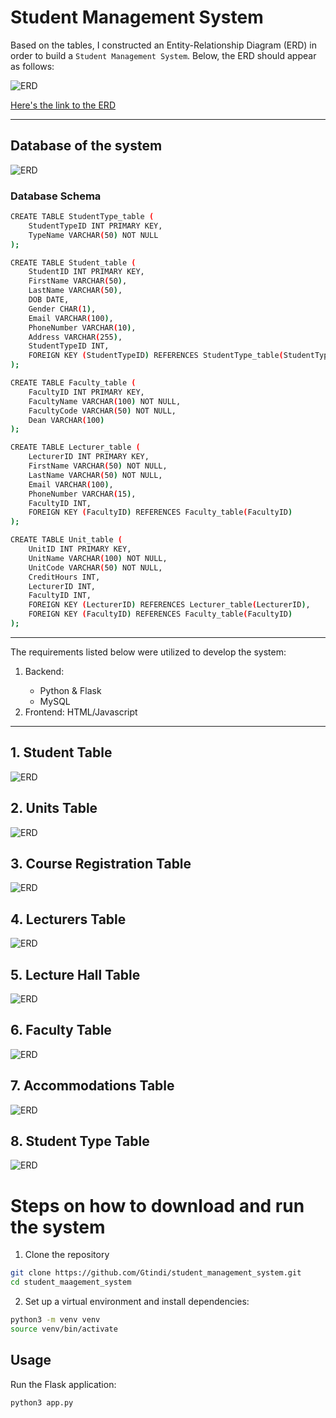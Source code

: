 # Student Management System
Based on the tables, I constructed an Entity-Relationship Diagram (ERD) in order to build a `Student Management System`. Below, the ERD should appear as follows:

![ERD](ReadmeImages/sms_ERD.png)

<a href="https://app.diagrams.net/#G1UNT1M15g1PocLwE5bQYinulUBKU3xkf_#%7B%22pageId%22%3A%22InMkDCBhClccY3GWE_AD%22%7D">Here's the link to the ERD</a>
<hr>

## Database of the system
![ERD](ReadmeImages/db.png)

### Database Schema
```sh
CREATE TABLE StudentType_table (
    StudentTypeID INT PRIMARY KEY,
    TypeName VARCHAR(50) NOT NULL
);

CREATE TABLE Student_table (
    StudentID INT PRIMARY KEY,
    FirstName VARCHAR(50),
    LastName VARCHAR(50),
    DOB DATE,
    Gender CHAR(1),
    Email VARCHAR(100),
    PhoneNumber VARCHAR(10),
    Address VARCHAR(255),
    StudentTypeID INT,
    FOREIGN KEY (StudentTypeID) REFERENCES StudentType_table(StudentTypeID)
);

CREATE TABLE Faculty_table (
    FacultyID INT PRIMARY KEY,
    FacultyName VARCHAR(100) NOT NULL,
    FacultyCode VARCHAR(50) NOT NULL,
    Dean VARCHAR(100)
);

CREATE TABLE Lecturer_table (
    LecturerID INT PRIMARY KEY,
    FirstName VARCHAR(50) NOT NULL,
    LastName VARCHAR(50) NOT NULL,
    Email VARCHAR(100),
    PhoneNumber VARCHAR(15),
    FacultyID INT,
    FOREIGN KEY (FacultyID) REFERENCES Faculty_table(FacultyID)
);

CREATE TABLE Unit_table (
    UnitID INT PRIMARY KEY,
    UnitName VARCHAR(100) NOT NULL,
    UnitCode VARCHAR(50) NOT NULL,
    CreditHours INT,
    LecturerID INT,
    FacultyID INT,
    FOREIGN KEY (LecturerID) REFERENCES Lecturer_table(LecturerID),
    FOREIGN KEY (FacultyID) REFERENCES Faculty_table(FacultyID)
);

```

<hr>


The requirements listed below were utilized to develop the system:
<ol>
<li> Backend: </li>
<ul>
<li> Python & Flask </li>
<li> MySQL </li>
</ul>
<li> Frontend: HTML/Javascript </li>
</ol>
<hr>

## 1. Student Table

![ERD](ReadmeImages/sms0.png)

## 2. Units Table
![ERD](ReadmeImages/sms1.png)

## 3. Course Registration Table
![ERD](ReadmeImages/sms2.png)

## 4. Lecturers Table
![ERD](ReadmeImages/sms3.png)

## 5. Lecture Hall Table
![ERD](ReadmeImages/sms4.png)

## 6. Faculty Table
![ERD](ReadmeImages/sms5.png)

## 7. Accommodations Table
![ERD](ReadmeImages/sms6.png)

## 8. Student Type Table
![ERD](ReadmeImages/sms7.png)

# Steps on how to download and run the system
1. Clone the repository
```sh
git clone https://github.com/Gtindi/student_management_system.git
cd student_maagement_system
```

2. Set up a virtual environment and install dependencies:
```sh
python3 -m venv venv
source venv/bin/activate
```


## Usage

Run the Flask application:
```sh
python3 app.py
```